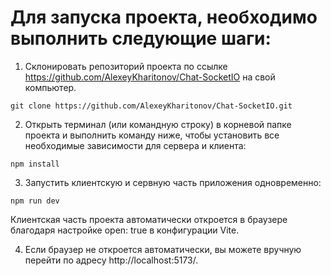 # Для запуска проекта, необходимо выполнить следующие шаги:

1. Склонировать репозиторий проекта по ссылке https://github.com/AlexeyKharitonov/Chat-SocketIO на свой компьютер.

```
git clone https://github.com/AlexeyKharitonov/Chat-SocketIO.git
```

2. Открыть терминал (или командную строку) в корневой папке проекта и выполнить команду ниже, чтобы установить все необходимые зависимости для сервера и клиента:

```
npm install
```

3. Запустить клиентскую и сервную часть приложения одновременно:

```
npm run dev
```

Клиентская часть проекта автоматически откроется в браузере благодаря настройке open: true в конфигурации Vite.

4. Если браузер не откроется автоматически, вы можете вручную перейти по адресу http://localhost:5173/.

```

```
